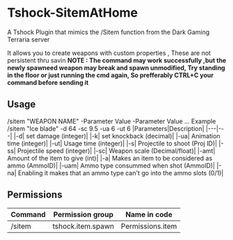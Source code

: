 # Tshock-SitemAtHome
A Tshock Plugin that mimics the /Sitem function from the Dark Gaming Terraria server

It allows you to create weapons with custom properties , These are not persistent thru savin
**NOTE : The command may work successfully ,but the newly spawneed weapon may break and spawn unmodified, Try standing in the floor or just running the cmd again, So prefferably CTRL+C your command before sending it**

## Usage
/sitem \"WEAPON NAME\" -Parameter Value -Parameter Value ...
Example
/sitem "Ice blade" -d 64 -sc 9.5 -ua 6 -ut 6
|Parameters|Description|
|---|---|
|-d| set damage (integer)|
|-k| set knockback (decimal)|
|-ua| Animation time (integer)|
|-ut| Usage time (integer)|
|-s| Projectile to shoot (Proj ID)|
|-ss| Projectile speed (integer)|
|-sc| Weapon scale (Decimal/float)|
|-amt| Amount of the item to give (int)|
|-a| Makes an item to be considered as ammo (AmmoID)|
|-uam| Ammo type consummed when shot (AmmoID)|
|-na| Enabling it makes that an ammo type can't go into the ammo slots (0/1)|

## Permissions
|Command|Permission group|Name in code|
|---|---|---|
|/sitem|tshock.item.spawn|Permissions.item|
